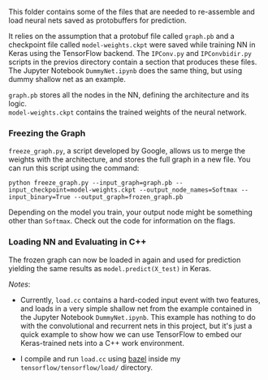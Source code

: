 This folder contains some of the files that are needed to re-assemble and load neural nets saved as protobuffers for prediction.

It relies on the assumption that a protobuf file called `graph.pb` and a checkpoint file called `model-weights.ckpt` were saved while training NN in Keras using the TensorFlow backend. The `IPConv.py` and `IPConvbidir.py` scripts in the previos directory contain a section that produces these files. The Jupyter Notebook `DummyNet.ipynb` does the same thing, but using dummy shallow net as an example.

`graph.pb` stores all the nodes in the NN, defining the architecture and its logic. </br>
`model-weights.ckpt` contains the trained weights of the neural network.

### Freezing the Graph

`freeze_graph.py`, a script developed by Google, allows us to merge the weights with the architecture, and stores the full graph in a new file. You can run this script using the command:
 
``` 
python freeze_graph.py --input_graph=graph.pb --input_checkpoint=model-weights.ckpt --output_node_names=Softmax --input_binary=True --output_graph=frozen_graph.pb
```
Depending on the model you train, your output node might be something other than `Softmax`. Check out the code for information on the flags.

### Loading NN and Evaluating in C++

The frozen graph can now be loaded in again and used for prediction yielding the same results as `model.predict(X_test)` in Keras. </br>

*Notes*:
* Currently, `load.cc` contains a hard-coded input event with two features, and loads in a very simple shallow net from the example contained in the Jupyter Notebook `DummyNet.ipynb`. This example has nothing to do with the convolutional and recurrent nets in this project, but it's just a quick example to show how we can use TensorFlow to embed our Keras-trained nets into a C++ work environment.

* I compile and run `load.cc` using [bazel](http://bazel.io/) inside my `tensorflow/tensorflow/load/` directory. 
